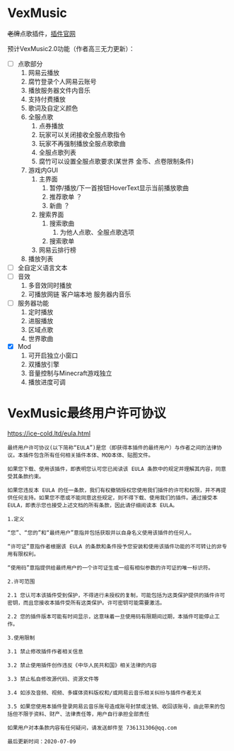 # VexMusic

~~老牌~~点歌插件，[插件官网](https://www.vexmusic.top/ '很low的前端')

预计VexMusic2.0功能（作者高三无力更新）：

* [ ] 点歌部分
    1. 网易云播放
    2. 腐竹登录个人网易云账号
    3. 播放服务器文件内音乐
    4. 支持付费播放
    5. 歌词及自定义颜色
    6. 全服点歌
        1. 点券播放
        2. 玩家可以关闭接收全服点歌指令
        3. 玩家不再强制播放全服点歌歌曲
        4. 全服点歌列表
        5. 腐竹可以设置全服点歌要求(某世界 金币、点卷限制条件)
    7. 游戏内GUI
        1. 主界面
            1. 暂停/播放/下一首按钮HoverText显示当前播放歌曲
            2. 推荐歌单 ？
            3. 新曲 ？
        2. 搜索界面
            1. 搜索歌曲
                1. 为他人点歌、全服点歌选项
            2. 搜索歌单
        3. 网易云排行榜
    8. 播放列表
* [ ] 全自定义语言文本
* [ ] 音效
    1. 多音效同时播放
    2. 可播放网链 客户端本地 服务器内音乐
* [ ] 服务器功能
    1. 定时播放
    2. 进服播放
    3. 区域点歌
    4. 世界歌曲
* [x] Mod
    1. 可开启独立小窗口
    2. 双播放引擎
    3. 音量控制与Minecraft游戏独立
    4. 播放进度可调
    
# VexMusic最终用户许可协议

https://ice-cold.ltd/eula.html

    最终用户许可协议(以下简称“EULA”)是您（即获得本插件的最终用户）与作者之间的法律协议。本插件包含所有任何相关插件本体、MOD本体、贴图文件。

    如果您下载、使用该插件，即表明您认可您已阅读该 EULA 条款中的规定并理解其内容，同意受其条款约束。

    如果您违反本 EULA 的任一条款，我们有权撤销授权您使用我们插件的许可和权限，并不再提供任何支持。如果您不愿或不能同意这些规定，则不得下载、使用我们的插件。通过接受本 EULA，即表示您也接受上述文档的所有条款，因此请仔细阅读本 EULA。

    1.定义

    “您”、“您的”和“最终用户”意指并包括获取并以自身名义使用该插件的任何人。

    “许可证”意指作者根据该 EULA 的条款和条件授予您安装和使用该插件功能的不可转让的非专用有限权利。

    “使用码”意指提供给最终用户的一个许可证生或一组有相似参数的许可证的唯一标识符。

    2.许可范围

    2.1 您认可本该插件受到保护，不得进行未授权的复制，可能包括为这类保护提供的插件许可密钥，而且您接收本插件受所有这类保护。许可密钥可能需要激活。

    2.2 您的插件版本可能有时间显示，这意味着一旦使用码有限期间过期，本插件可能停止工作。

    3.使用限制

    3.1 禁止修改插件作者相关信息

    3.2 禁止使用插件创作违反《中华人民共和国》相关法律的内容

    3.3 禁止私自修改源代码、资源文件等

    3.4 如涉及音频、视频、多媒体资料版权和/或网易云音乐相关纠纷与插件作者无关

    3.5 如果您使用本插件登录网易云音乐账号造成账号封禁或注销、收回该账号，由此带来的包括但不限于资料、财产、法律责任等，用户自行承担全部责任

    如果用户对本条款内容有任何疑问，请发送邮件至 736131306@qq.com

    最后更新时间：2020-07-09
